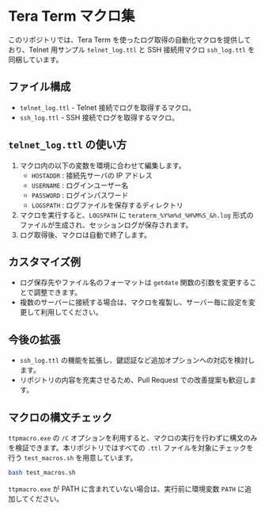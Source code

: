 # Tera Term マクロ集

このリポジトリでは、Tera Term を使ったログ取得の自動化マクロを提供しており、Telnet 用サンプル `telnet_log.ttl` と SSH 接続用マクロ `ssh_log.ttl` を同梱しています。

## ファイル構成

- `telnet_log.ttl` - Telnet 接続でログを取得するマクロ。
- `ssh_log.ttl` - SSH 接続でログを取得するマクロ。

## `telnet_log.ttl` の使い方

1. マクロ内の以下の変数を環境に合わせて編集します。
   - `HOSTADDR` : 接続先サーバの IP アドレス
   - `USERNAME` : ログインユーザー名
   - `PASSWORD` : ログインパスワード
   - `LOGSPATH` : ログファイルを保存するディレクトリ
2. マクロを実行すると、`LOGSPATH` に `teraterm_%Y%m%d_%H%M%S_&h.log` 形式のファイルが生成され、セッションログが保存されます。
3. ログ取得後、マクロは自動で終了します。

## カスタマイズ例

- ログ保存先やファイル名のフォーマットは `getdate` 関数の引数を変更することで調整できます。
- 複数のサーバーに接続する場合は、マクロを複製し、サーバー毎に設定を変更して利用してください。

## 今後の拡張

- `ssh_log.ttl` の機能を拡張し、鍵認証など追加オプションへの対応を検討します。
- リポジトリの内容を充実させるため、Pull Request での改善提案も歓迎します。


## マクロの構文チェック

`ttpmacro.exe` の `/C` オプションを利用すると、マクロの実行を行わずに構文のみを検証できます。本リポジトリではすべての `.ttl` ファイルを対象にチェックを行う `test_macros.sh` を用意しています。

```bash
bash test_macros.sh
```

`ttpmacro.exe` が PATH に含まれていない場合は、実行前に環境変数 `PATH` に追加してください。
